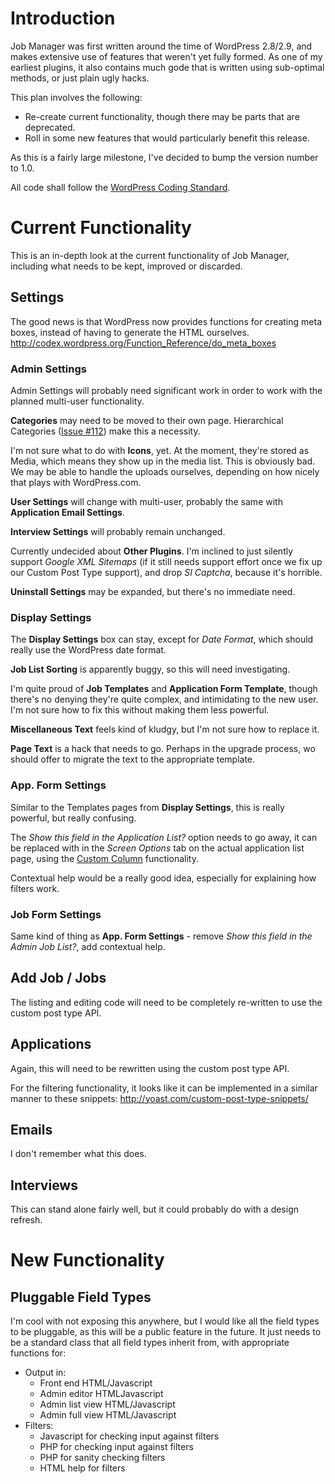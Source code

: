 

# Introduction #

Job Manager was first written around the time of WordPress 2.8/2.9, and makes extensive use of features that weren't yet fully formed. As one of my earliest plugins, it also contains much gode that is written using sub-optimal methods, or just plain ugly hacks.

This plan involves the following:
  * Re-create current functionality, though there may be parts that are deprecated.
  * Roll in some new features that would particularly benefit this release.

As this is a fairly large milestone, I've decided to bump the version number to 1.0.

All code shall follow the [WordPress Coding Standard](http://codex.wordpress.org/WordPress_Coding_Standards).

# Current Functionality #

This is an in-depth look at the current functionality of Job Manager, including what needs to be kept, improved or discarded.

## Settings ##

The good news is that WordPress now provides functions for creating meta boxes, instead of having to generate the HTML ourselves.
http://codex.wordpress.org/Function_Reference/do_meta_boxes

### Admin Settings ###

Admin Settings will probably need significant work in order to work with the planned multi-user functionality.

**Categories** may need to be moved to their own page. Hierarchical Categories ([Issue #112](https://code.google.com/p/wordpress-job-manager/issues/detail?id=#112)) make this a necessity.

I'm not sure what to do with **Icons**, yet. At the moment, they're stored as Media, which means they show up in the media list. This is obviously bad. We may be able to handle the uploads ourselves, depending on how nicely that plays with WordPress.com.

**User Settings** will change with multi-user, probably the same with **Application Email Settings**.

**Interview Settings** will probably remain unchanged.

Currently undecided about **Other Plugins**. I'm inclined to just silently support _Google XML Sitemaps_ (if it still needs support effort once we fix up our Custom Post Type support), and drop _SI Captcha_, because it's horrible.

**Uninstall Settings** may be expanded, but there's no immediate need.

### Display Settings ###

The **Display Settings** box can stay, except for _Date Format_, which should really use the WordPress date format.

**Job List Sorting** is apparently buggy, so this will need investigating.

I'm quite proud of **Job Templates** and **Application Form Template**, though there's no denying they're quite complex, and intimidating to the new user. I'm not sure how to fix this without making them less powerful.

**Miscellaneous Text** feels kind of kludgy, but I'm not sure how to replace it.

**Page Text** is a hack that needs to go. Perhaps in the upgrade process, wo should offer to migrate the text to the appropriate template.

### App. Form Settings ###

Similar to the Templates pages from **Display Settings**, this is really powerful, but really confusing.

The _Show this field in the Application List?_ option needs to go away, it can be replaced with in the _Screen Options_ tab on the actual application list page, using the [Custom Column](http://yoast.com/custom-post-type-snippets/) functionality.

Contextual help would be a really good idea, especially for explaining how filters work.

### Job Form Settings ###

Same kind of thing as **App. Form Settings** - remove _Show this field in the Admin Job List?_, add contextual help.

## Add Job / Jobs ##

The listing and editing code will need to be completely re-written to use the custom post type API.

## Applications ##

Again, this will need to be rewritten using the custom post type API.

For the filtering functionality, it looks like it can be implemented in a similar manner to these snippets:
http://yoast.com/custom-post-type-snippets/

## Emails ##

I don't remember what this does.

## Interviews ##

This can stand alone fairly well, but it could probably do with a design refresh.

# New Functionality #

## Pluggable Field Types ##

I'm cool with not exposing this anywhere, but I would like all the field types to be pluggable, as this will be a public feature in the future. It just needs to be a standard class that all field types inherit from, with appropriate functions for:
  * Output in:
    * Front end HTML/Javascript
    * Admin editor HTMLJavascript
    * Admin list view HTML/Javascript
    * Admin full view HTML/Javascript
  * Filters:
    * Javascript for checking input against filters
    * PHP for checking input against filters
    * PHP for sanity checking filters
    * HTML help for filters